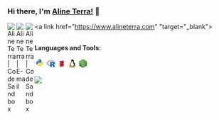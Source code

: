 ### Hi there, I'm [Aline Terra!](https://alinetleitao.github.io) 👋

<a link href="https://www.alineterra.com" "target="_blank">
  <img align="left" alt="Aline Terra | CodeSandbox" width="20px" src="https://github.com/alinetleitao/GitAline/blob/main/assets/site.png" />
</a>
<a href="mailto:contato@alineterra.com">
  <img align="left" alt="Aline Terra | E-mail" width="21px" src="https://github.com/alinetleitao/GitAline/blob/main/assets/email.png" />
</a>
<a href="https://www.linkedin.com/in/alinetleitao/">
  <img align="left" alt="Aline Terra | CodeSandbox" width="20px" src="https://github.com/alinetleitao/GitAline/blob/main/assets/linkedin.png" />
</a>
<br />
<br />

**Languages and Tools:**  

<code><img height="23" src="https://raw.githubusercontent.com/github/explore/80688e429a7d4ef2fca1e82350fe8e3517d3494d/topics/python/python.png"></code>
<code><img height="20" src="https://raw.githubusercontent.com/github/explore/80688e429a7d4ef2fca1e82350fe8e3517d3494d/topics/r/r.png"></code>
<code><img height="20" src="https://raw.githubusercontent.com/github/explore/80688e429a7d4ef2fca1e82350fe8e3517d3494d/topics/scala/scala.png"></code>
<code><img height="20" src="https://raw.githubusercontent.com/github/explore/5c058a388828bb5fde0bcafd4bc867b5bb3f26f3/topics/linux/linux.png"></code>
<code><img height="20" src="https://raw.githubusercontent.com/github/explore/5c058a388828bb5fde0bcafd4bc867b5bb3f26f3/topics/nodejs/nodejs.png"></code>



<a href="https://github.com/anuraghazra/github-readme-stats">
  <!-- Change the `github-readme-stats.anuraghazra1.vercel.app` to `github-readme-stats.vercel.app`  -->
  <img align="center" src="https://github-readme-stats.anuraghazra1.vercel.app/api/top-langs/?username=alinetleitao&layout=compact&theme=material-palenight" />
</a>

<a href="https://github.com/anuraghazra/github-readme-stats">
  <!-- Change the `github-readme-stats.anuraghazra1.vercel.app` to `github-readme-stats.vercel.app`  
  <img align="center" src="https://github-readme-stats.anuraghazra1.vercel.app/api/pin/?username=alinetleitao&repo=github-readme-stats&theme=material-palenight" />
</a>    -->
<a href="https://github.com/anuraghazra/anuraghazra.github.io">
  <!-- Change the `github-readme-stats.anuraghazra1.vercel.app` to `github-readme-stats.vercel.app`  
  <img align="center" src="https://github-readme-stats.anuraghazra1.vercel.app/api/pin/?username=alinetleitao&repo=anuraghazra.github.io&theme=material-palenight" />
</a>-->
